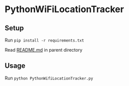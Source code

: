# PythonWiFiLocationTracker

## Setup

Run `pip install -r requirements.txt`

Read [README.md](../README.md) in parent directory

## Usage

Run `python PythonWifiLocationTracker.py`
